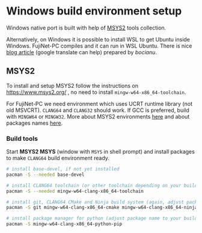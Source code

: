 # Windows build environment setup

Windows native port is built with help of [MSYS2](https://www.msys2.org/) tools collection.

Alternatively, on Windows it is possible to install WSL to get Ubuntu inside Windows. FujiNet-PC compiles and it can run in WSL Ubuntu. There is nice [blog article](https://bocianu.atari.pl/blog/fujinetinaltirra) (google translate can help) prepared by *bocianu*.

## MSYS2

To install and setup MSYS2 follow the instructions on https://www.msys2.org/ , no need to install `mingw-w64-x86_64-toolchain`.

For FujiNet-PC we need environment which uses UCRT runtime library (not old MSVCRT). `CLANG64` and `CLANG32` should work. If GCC is preferred, build with `MINGW64` or `MINGW32`. More about MSYS2 environments [here](https://www.msys2.org/docs/environments/) and about packages names [here](https://www.msys2.org/docs/package-naming/).


### Build tools

Start **MSYS2 MSYS** (window with `MSYS` in shell prompt) and install packages to make `CLANG64` build environment ready.

```sh
# install base-devel, if not yet installed
pacman -S --needed base-devel

# install CLANG64 toolchain (or other toolchain depending on your build env.)
pacman -S --needed mingw-w64-clang-x86_64-toolchain

# install git, CLANG64 CMake and Ninja build system (again, adjust package names to your build env.)
pacman -S git mingw-w64-clang-x86_64-cmake mingw-w64-clang-x86_64-ninja

# install package manager for python (adjust package name to your build env.)
pacman -S mingw-w64-clang-x86_64-python-pip
```
